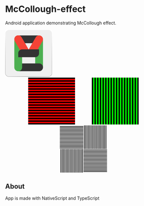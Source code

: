 # McCollough-effect

Android application demonstrating McCollough effect.


<img src="https://github.com/ZedTheLed/McCollough-effect/blob/master/art/icon.png" width="30%"/>


<div style="text-align:center" width="100%">
    <img src="https://github.com/ZedTheLed/McCollough-effect/blob/master/art/get_red.png" width="30%" style="padding-right:10%"/>
    <img src="https://github.com/ZedTheLed/McCollough-effect/blob/master/art/get_green.png" width="30%"/>
    <img src="https://github.com/ZedTheLed/McCollough-effect/blob/master/art/BW_Test.png" width="30%"/>
</div>




## About
App is made with NativeScript and TypeScript

